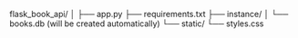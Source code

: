 flask_book_api/
│
├── app.py
├── requirements.txt
├── instance/
│   └── books.db (will be created automatically)
└── static/
    └── styles.css